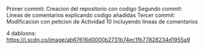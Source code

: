 Primer commit: Creacion del repositorio con codigo
Segundo commit: Lineas de comentarios explicando codigo añadidas
Tercer commit: Modificacion con peticion de Actividad 10 incluyendo lineas de comentarios

4 dabloons: https://i.scdn.co/image/ab67616d0000b2731b74ec1fb77828234d1955a9
